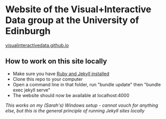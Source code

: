 # Website of the Visual+Interactive Data group at the University of Edinburgh

[visualinteractivedata.github.io](https://visualinteractivedata.github.io/)


## How to work on this site locally
- Make sure you have [Ruby and Jekyll installed](https://jekyllrb.com/docs/installation/)
- Clone this repo to your computer
- Open a command line in that folder, run "bundle update" then "bundle exec jekyll serve"
- The website should now be available at localhost:4000

*This works on my (Sarah's) Windows setup - cannot vouch for anything else, but this is the general principle of running Jekyll sites locally*
